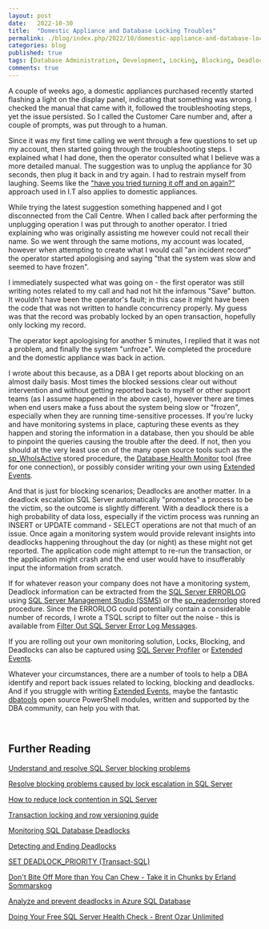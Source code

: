 ```yaml
---
layout: post
date:   2022-10-30
title:  "Domestic Appliance and Database Locking Troubles"
permalink: ./blog/index.php/2022/10/domestic-appliance-and-database-locking-troubles/
categories: blog
published: true
tags: [Database Administration, Development, Locking, Blocking, Deadlock]
comments: true
---
```

A couple of weeks ago, a domestic appliances purchased recently started flashing a light on the display panel, indicating that something was wrong. I checked the manual that came with it, followed the troubleshooting steps, yet the issue persisted.  So I called the Customer Care number and, after a couple of prompts, was put through to a human.

Since it was my first time calling we went through a few questions to set up my account, then started going through the troubleshooting steps.  I explained what I had done, then the operator consulted what I believe was a more detailed manual. The suggestion was to unplug the appliance for 30 seconds, then plug it back in and try again. I had to restrain myself from laughing. Seems like the ["have you tried turning it off and on again?"](https://www.youtube.com/watch?v=nn2FB1P_Mn8) approach used in I.T also applies to domestic appliances.

While trying the latest suggestion something happened and I got disconnected from the Call Centre. When I called back after performing the unplugging operation I was put through to another operator. I tried explaining who was originally assisting me however could not recall their name. So we went through the same motions, my account was located, however when attempting to create what I would call "an incident record" the operator started apologising and saying "that the system was slow and seemed to have frozen".

I immediately suspected what was going on - the first operator was still writing notes related to my call and had not hit the infamous "Save" button. It wouldn't have been the operator's fault; in this case it might have been the code that was not written to handle concurrency properly. My guess was that the record was probably locked by an open transaction, hopefully only locking my record.

The operator kept apologising for another 5 minutes, I replied that it was not a problem, and finally the system "unfroze". We completed the procedure and the domestic appliance was back in action.

I wrote about this because, as a DBA I get reports about blocking on an almost daily basis.  Most times the blocked sessions clear out without intervention and without getting reported back to myself or other support teams (as I assume happened in the above case), however there are times when end users make a fuss about the system being slow or "frozen", especially when they are running time-sensitive processes.  If you're lucky and have monitoring systems in place, capturing these events as they happen and storing the information in a database, then you should be able to pinpoint the queries causing the trouble after the deed.  If not, then you should at the very least use on of the many open source tools such as the [sp_WhoIsActive](http://whoisactive.com/) stored procedure, the [Database Health Monitor](https://databasehealth.com/) tool (free for one connection), or possibly consider writing your own using [Extended Events](https://learn.microsoft.com/en-us/sql/relational-databases/extended-events/extended-events).

And that is just for blocking scenarios; Deadlocks are another matter. In a deadlock escalation SQL Server automatically "promotes" a process to be the victim, so the outcome is slightly different.  With a deadlock there is a high probability of data loss, especially if the victim process was running an INSERT or UPDATE command - SELECT operations are not that much of an issue.  Once again a monitoring system would provide relevant insights into deadlocks happening throughout the day (or night) as these might not get reported. The application code might attempt to re-run the transaction, or the application might crash and the end user would have to insufferably input the information from scratch.

If for whatever reason your company does not have a monitoring system, Deadlock information can be extracted from the [SQL Server ERRORLOG](https://learn.microsoft.com/en-us/sql/tools/configuration-manager/monitoring-the-error-logs) using [SQL Server Management Studio (SSMS)](https://learn.microsoft.com/en-us/sql/relational-databases/performance/view-the-sql-server-error-log-sql-server-management-studio) or the [sp_readerrorlog](https://learn.microsoft.com/en-us/sql/relational-databases/system-stored-procedures/sp-readerrorlog-transact-sql) stored procedure.  Since the ERRORLOG could potentially contain a considerable number of records, I wrote a TSQL script to filter out the noise - this is available from [Filter Out SQL Server Error Log Messages](https://github.com/reubensultana/DBAScripts/tree/master/ERRORLOG).

If you are rolling out your own monitoring solution, Locks, Blocking, and Deadlocks can also be captured using [SQL Server Profiler](https://learn.microsoft.com/en-us/sql/tools/sql-server-profiler/analyze-deadlocks-with-sql-server-profiler) or [Extended Events](https://learn.microsoft.com/en-us/sql/relational-databases/extended-events/determine-which-queries-are-holding-locks).

Whatever your circumstances, there are a number of tools to help a DBA identify and report back issues related to locking, blocking and deadlocks. And if you struggle with writing [Extended Events](https://dbatools.io/commands/#Traces), maybe the fantastic [dbatools](https://dbatools.io) open source PowerShell modules, written and supported by the DBA community, can help you with that.

&nbsp;

## Further Reading

[Understand and resolve SQL Server blocking problems](https://learn.microsoft.com/en-us/troubleshoot/sql/performance/understand-resolve-blocking)

[Resolve blocking problems caused by lock escalation in SQL Server](https://learn.microsoft.com/en-us/troubleshoot/sql/performance/resolve-blocking-problems-caused-lock-escalation)

[How to reduce lock contention in SQL Server](https://support.microsoft.com/en-us/topic/how-to-reduce-lock-contention-in-sql-server-5dcd6737-2476-d951-bd4e-79556a6d97ff)

[Transaction locking and row versioning guide](https://learn.microsoft.com/en-us/sql/relational-databases/sql-server-transaction-locking-and-row-versioning-guide)

[Monitoring SQL Database Deadlocks](https://learn.microsoft.com/en-us/dynamics365/business-central/dev-itpro/administration/monitor-database-deadlocks)

[Detecting and Ending Deadlocks](https://learn.microsoft.com/en-us/previous-versions/sql/sql-server-2008-r2/ms178104(v=sql.105))

[SET DEADLOCK_PRIORITY (Transact-SQL)](https://learn.microsoft.com/en-us/sql/t-sql/statements/set-deadlock-priority-transact-sql)

[Don't Bite Off More than You Can Chew - Take it in Chunks by Erland Sommarskog](https://www.youtube.com/watch?v=fCme4dTgCsc)

[Analyze and prevent deadlocks in Azure SQL Database](https://learn.microsoft.com/en-us/azure/azure-sql/database/analyze-prevent-deadlocks)

[Doing Your Free SQL Server Health Check - Brent Ozar Unlimited](https://www.brentozar.com/contact/doing-your-free-sql-server-health-check/)
